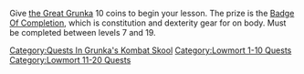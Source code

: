 Give [the Great Grunka](Great_Grunka.md "wikilink") 10 coins to begin
your lesson. The prize is the [Badge Of
Completion](Badge_Of_Completion "wikilink"), which is constitution and
dexterity gear for on body. Must be completed between levels 7 and 19.

[Category:Quests In Grunka's Kombat
Skool](Category:Quests_In_Grunka's_Kombat_Skool "wikilink")
[Category:Lowmort 1-10 Quests](Category:Lowmort_1-10_Quests "wikilink")
[Category:Lowmort 11-20
Quests](Category:Lowmort_11-20_Quests "wikilink")

